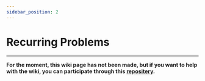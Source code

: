 ```yaml
---
sidebar_position: 2
---
```


# Recurring Problems

---

**For the moment, this wiki page has not been made, but if you want to help with the wiki, you can participate through this [repositery](https://github.com/ghost-land/Ghost-eShop-Wiki).**